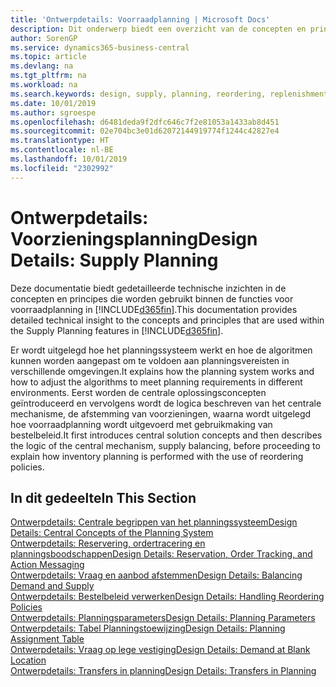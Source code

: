 ```yaml
---
title: 'Ontwerpdetails: Voorraadplanning | Microsoft Docs'
description: Dit onderwerp biedt een overzicht van de concepten en principes die worden gebruikt binnen de functies voor voorraadplanning in Business Central.
author: SorenGP
ms.service: dynamics365-business-central
ms.topic: article
ms.devlang: na
ms.tgt_pltfrm: na
ms.workload: na
ms.search.keywords: design, supply, planning, reordering, replenishment
ms.date: 10/01/2019
ms.author: sgroespe
ms.openlocfilehash: d6481deda9f2dfc646c7f2e81053a1433ab8d451
ms.sourcegitcommit: 02e704bc3e01d62072144919774f1244c42827e4
ms.translationtype: HT
ms.contentlocale: nl-BE
ms.lasthandoff: 10/01/2019
ms.locfileid: "2302992"
---
```

# <a name="design-details-supply-planning"></a><span data-ttu-id="039cd-103">Ontwerpdetails: Voorzieningsplanning</span><span class="sxs-lookup"><span data-stu-id="039cd-103">Design Details: Supply Planning</span></span>
<span data-ttu-id="039cd-104">Deze documentatie biedt gedetailleerde technische inzichten in de concepten en principes die worden gebruikt binnen de functies voor voorraadplanning in [!INCLUDE[d365fin](includes/d365fin_md.md)].</span><span class="sxs-lookup"><span data-stu-id="039cd-104">This documentation provides detailed technical insight to the concepts and principles that are used within the Supply Planning features in [!INCLUDE[d365fin](includes/d365fin_md.md)].</span></span>  

<span data-ttu-id="039cd-105">Er wordt uitgelegd hoe het planningssysteem werkt en hoe de algoritmen kunnen worden aangepast om te voldoen aan planningsvereisten in verschillende omgevingen.</span><span class="sxs-lookup"><span data-stu-id="039cd-105">It explains how the planning system works and how to adjust the algorithms to meet planning requirements in different environments.</span></span> <span data-ttu-id="039cd-106">Eerst worden de centrale oplossingsconcepten geïntroduceerd en vervolgens wordt de logica beschreven van het centrale mechanisme, de afstemming van voorzieningen, waarna wordt uitgelegd hoe voorraadplanning wordt uitgevoerd met gebruikmaking van bestelbeleid.</span><span class="sxs-lookup"><span data-stu-id="039cd-106">It first introduces central solution concepts and then describes the logic of the central mechanism, supply balancing, before proceeding to explain how inventory planning is performed with the use of reordering policies.</span></span>  

## <a name="in-this-section"></a><span data-ttu-id="039cd-107">In dit gedeelte</span><span class="sxs-lookup"><span data-stu-id="039cd-107">In This Section</span></span>  
[<span data-ttu-id="039cd-108">Ontwerpdetails: Centrale begrippen van het planningssysteem</span><span class="sxs-lookup"><span data-stu-id="039cd-108">Design Details: Central Concepts of the Planning System</span></span>](design-details-central-concepts-of-the-planning-system.md)  
[<span data-ttu-id="039cd-109">Ontwerpdetails: Reservering, ordertracering en planningsboodschappen</span><span class="sxs-lookup"><span data-stu-id="039cd-109">Design Details: Reservation, Order Tracking, and Action Messaging</span></span>](design-details-reservation-order-tracking-and-action-messaging.md)  
[<span data-ttu-id="039cd-110">Ontwerpdetails: Vraag en aanbod afstemmen</span><span class="sxs-lookup"><span data-stu-id="039cd-110">Design Details: Balancing Demand and Supply</span></span>](design-details-balancing-demand-and-supply.md)  
[<span data-ttu-id="039cd-111">Ontwerpdetails: Bestelbeleid verwerken</span><span class="sxs-lookup"><span data-stu-id="039cd-111">Design Details: Handling Reordering Policies</span></span>](design-details-handling-reordering-policies.md)  
[<span data-ttu-id="039cd-112">Ontwerpdetails: Planningsparameters</span><span class="sxs-lookup"><span data-stu-id="039cd-112">Design Details: Planning Parameters</span></span>](design-details-planning-parameters.md)  
[<span data-ttu-id="039cd-113">Ontwerpdetails: Tabel Planningstoewijzing</span><span class="sxs-lookup"><span data-stu-id="039cd-113">Design Details: Planning Assignment Table</span></span>](design-details-planning-assignment-table.md)  
[<span data-ttu-id="039cd-114">Ontwerpdetails: Vraag op lege vestiging</span><span class="sxs-lookup"><span data-stu-id="039cd-114">Design Details: Demand at Blank Location</span></span>](design-details-demand-at-blank-location.md)  
[<span data-ttu-id="039cd-115">Ontwerpdetails: Transfers in planning</span><span class="sxs-lookup"><span data-stu-id="039cd-115">Design Details: Transfers in Planning</span></span>](design-details-transfers-in-planning.md)
